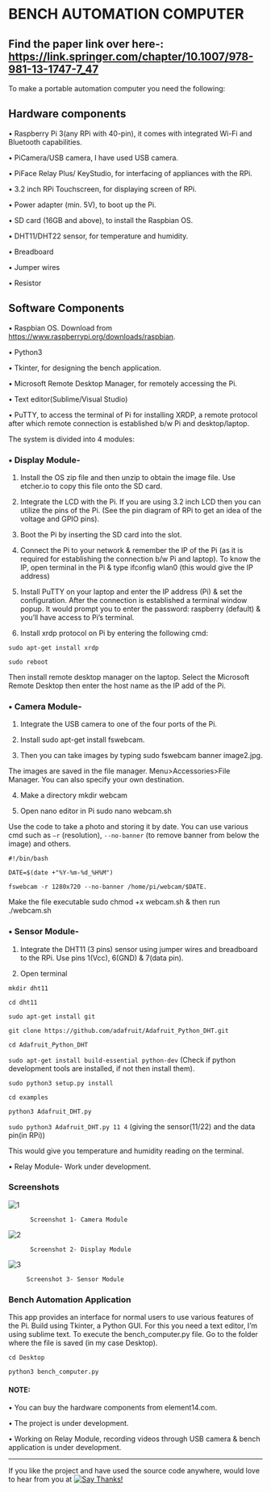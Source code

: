 # BENCH AUTOMATION COMPUTER
## Find the paper link over here-: https://link.springer.com/chapter/10.1007/978-981-13-1747-7_47
To make a portable automation computer you need the following:
## Hardware components

•	Raspberry Pi 3(any RPi with 40-pin), it comes with integrated Wi-Fi and Bluetooth capabilities.

•	PiCamera/USB camera, I have used USB camera.

•	PiFace Relay Plus/ KeyStudio, for interfacing of appliances with the RPi.

•	3.2 inch RPi Touchscreen, for displaying screen of RPi.

•	Power adapter (min. 5V), to boot up the Pi.

•	SD card (16GB and above), to install the Raspbian OS.

•	DHT11/DHT22 sensor, for temperature and humidity. 

•	Breadboard

•	Jumper wires

•	Resistor

## Software Components

•	Raspbian OS. Download from https://www.raspberrypi.org/downloads/raspbian.

•	Python3

•	Tkinter, for designing the bench application.

•	Microsoft Remote Desktop Manager, for remotely accessing the Pi.

•	Text editor(Sublime/Visual Studio)

•	PuTTY, to access the terminal of Pi for installing XRDP, a remote protocol after which remote connection is established b/w Pi and desktop/laptop.

The system is divided into 4 modules:
### •	Display Module- 
1.	Install the OS zip file and then unzip to obtain the image file. Use etcher.io to copy this file onto the SD card.

2.	Integrate the LCD with the Pi. If you are using 3.2 inch LCD then you can utilize the pins of the Pi. (See the pin diagram of RPi to get an idea of the voltage and GPIO pins).

3.	Boot the Pi by inserting the SD card into the slot.

4.	Connect the Pi to your network & remember the IP of the Pi (as it is required for establishing the connection b/w Pi and laptop). To know the IP, open terminal in the Pi & type
ifconfig wlan0 (this would give the IP address)

5.	Install PuTTY on your laptop and enter the IP address (Pi) & set the configuration. After the connection is established a terminal window popup.
It would prompt you to enter the password: raspberry (default) & you’ll have access to Pi’s terminal.

6.	Install xrdp protocol on Pi by entering the following cmd:

`sudo apt-get install xrdp`

`sudo reboot`

Then install remote desktop manager on the laptop. Select the Microsoft Remote Desktop then enter the host name as the IP add of the Pi.
### •	Camera Module- 
1.	Integrate the USB camera to one of the four ports of the Pi.

2.	Install sudo apt-get install fswebcam.

3.	Then you can take images by typing sudo fswebcam banner image2.jpg.

The images are saved in the file manager. Menu>Accessories>File Manager. You can also specify your own destination.

4.	Make a directory mkdir webcam

5.	Open nano editor in Pi sudo nano webcam.sh

Use the code to take a photo and storing it by date. You can use various cmd such as `–r` (resolution), `--no-banner` (to remove banner from below the image) and others.

`#!/bin/bash`

`DATE=$(date +"%Y-%m-%d_%H%M")`

`fswebcam -r 1280x720 --no-banner /home/pi/webcam/$DATE.`

Make the file executable sudo chmod +x webcam.sh & then run ./webcam.sh

### •	Sensor Module- 
1.	Integrate the DHT11 (3 pins) sensor using jumper wires and breadboard to the RPi. Use pins 1(Vcc), 6(GND) & 7(data pin). 

2.	Open terminal

`mkdir dht11`

`cd dht11`

`sudo apt-get install git`

`git clone https://github.com/adafruit/Adafruit_Python_DHT.git`

`cd Adafruit_Python_DHT`

`sudo apt-get install build-essential python-dev` (Check if python development tools are installed, if not then install them).

`sudo python3 setup.py install`

`cd examples`

`python3 Adafruit_DHT.py`

`sudo python3 Adafruit_DHT.py 11 4` (giving the sensor(11/22) and the data pin(in RPi))

This would give you temperature and humidity reading on the terminal.

•	Relay Module- Work under development.


### Screenshots
 
 ![1](https://user-images.githubusercontent.com/22126720/38153965-12064dbc-348d-11e8-8eeb-0080f4004b34.png)

        
          Screenshot 1- Camera Module
 
 
 ![2](https://user-images.githubusercontent.com/22126720/38153808-3068b610-348c-11e8-9b82-b5e7701ba7b2.jpg)
 
          Screenshot 2- Display Module


![3](https://user-images.githubusercontent.com/22126720/38153850-655ecb70-348c-11e8-92d3-b83e44fe5d50.png) 

         Screenshot 3- Sensor Module
 
           
### Bench Automation Application
This app provides an interface for normal users to use various features of the Pi. Build using Tkinter, a Python GUI. For this you need a text editor, I’m using sublime text. To execute the bench_computer.py file. Go to the folder where the file is saved (in my case Desktop).

`cd Desktop` 

`python3 bench_computer.py`

#### NOTE:

•	You can buy the hardware components from element14.com.

•	The project is under development.

•	Working on Relay Module, recording videos through USB camera & bench application is under development.

--------------------------------------------------------------------------------------------------------------------------------

If you like the project and have used the source code anywhere, would love to hear from you at [![Say Thanks!](https://img.shields.io/badge/SayThanks.io-%E2%98%BC-1EAEDB.svg)](https://saythanks.io/to/ushukla%40buffalo.edu)











